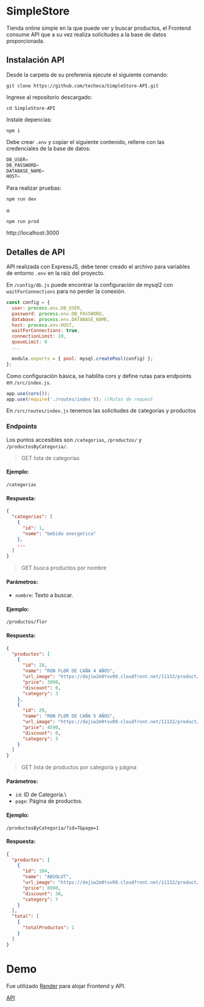 # SimpleStore
Tienda online simple en la que puede ver y buscar productos, el Frontend consume API que a su vez realiza solicitudes a la base de datos proporcionada.

## Instalación API
Desde la carpeta de su preferenia ejecute el siguiente comando:
```
git clone https://github.com/techeca/SimpleStore-API.git
````

Ingrese al repositorio descargado:
```
cd SimpleStore-API
```

Instale depencias:
```
npm i
```

Debe crear `.env` y copiar el siguiente contenido, rellene con las credenciales de la base de datos:
```javascript
DB_USER=
DB_PASSWORD=
DATABASE_NAME=
HOST=
```

Para realizar pruebas:
```
npm run dev
```
o
```
npm run prod
```
http://localhost:3000

## Detalles de API
API realizada con ExpressJS, debe tener creado el archivo para variables de entorno `.env` en la raíz del proyecto.

En `/config/db.js` puede encontrar la configuración de mysql2 con `waitForConnections` para no perder la conexión.
```javascript
const config = {
  user: process.env.DB_USER,
  password: process.env.DB_PASSWORD,
  database: process.env.DATABASE_NAME,
  host: process.env.HOST,
  waitForConnections: true,
  connectionLimit: 10,
  queueLimit: 0
  ...

  module.exports = { pool: mysql.createPool(config) };
};
```

Como configuración básica, se habilita cors y define rutas para endpoints en `/src/index.js`.
```javascript
app.use(cors());
app.use(require('./routes/index')); //Rutas de request
```

En `/src/routes/index.js` tenemos las solicitudes de categorías y productos

### Endpoints
Los puntos accesibles son `/categorias`, `/productos/` y `/productosByCategoria/`.

> GET lista de categorías

#### Ejemplo:
`/categorias`

#### Respuesta:
```json
{
  "categorias": [
    {
      "id": 1,
      "name": "bebida energetica"
    },
    ...
  ]
}
```

> GET busca productos por nombre

#### Parámetros:
- `nombre`: Texto a buscar.

#### Ejemplo:
`/productos/flor`

#### Respuesta:
```json
{
  "productos": [
    {
      "id": 28,
      "name": "RON FLOR DE CAÑA 4 AÑOS",
      "url_image": "https://dojiw2m9tvv09.cloudfront.net/11132/product/flor49664.jpg",
      "price": 3990,
      "discount": 0,
      "category": 3
    },
    {
      "id": 29,
      "name": "RON FLOR DE CAÑA 5 AÑOS",
      "url_image": "https://dojiw2m9tvv09.cloudfront.net/11132/product/flor59677.jpg",
      "price": 4590,
      "discount": 0,
      "category": 3
    }
  ]
}
```

> GET lista de productos por categoría y página

#### Parámetros:
- `id`: ID de Categoría.\
- `page`: Página de productos.

#### Ejemplo:
`/productosByCategoria/?id=7&page=1`

#### Respuesta:
```json
{
  "productos": [
    {
      "id": 104,
      "name": "ABSOLUT",
      "url_image": "https://dojiw2m9tvv09.cloudfront.net/11132/product/absolut21381.png",
      "price": 8990,
      "discount": 30,
      "category": 7
    }
  ],
  "total": [
    {
      "totalProductos": 1
    }
  ]
}
```

# Demo
Fue utilizado [Render](https://render.com) para alojar Frontend y API.

[API](https://simplestore-api.onrender.com)
